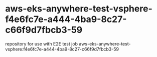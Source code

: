 # aws-eks-anywhere-test-vsphere-f4e6fc7e-a444-4ba9-8c27-c66f9d7fbcb3-59
repository for use with E2E test job aws-eks-anywhere-test-vsphere:f4e6fc7e-a444-4ba9-8c27-c66f9d7fbcb3-59
